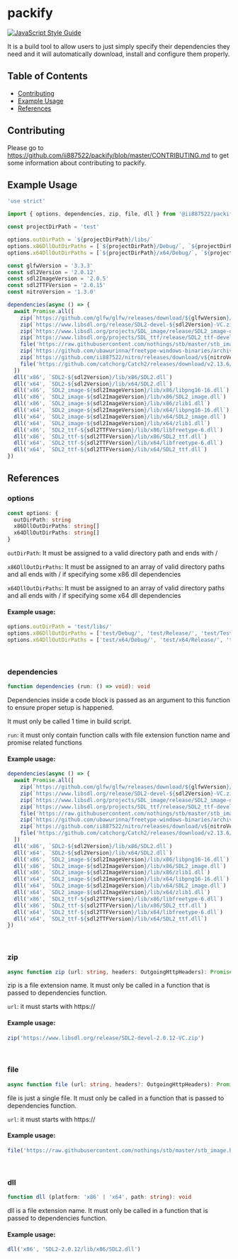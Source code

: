# packify
[![JavaScript Style Guide](https://img.shields.io/badge/code_style-standard-brightgreen.svg)](https://standardjs.com)

It is a build tool to allow users to just simply specify their dependencies they need and it will automatically download, install and configure them properly.

## Table of Contents
- [Contributing](https://github.com/ii887522/packify#contributing)
- [Example Usage](https://github.com/ii887522/packify#example-usage)
- [References](https://github.com/ii887522/packify#references)

## Contributing
Please go to https://github.com/ii887522/packify/blob/master/CONTRIBUTING.md to get some information about contributing to packify.

## Example Usage
```js
'use strict'

import { options, dependencies, zip, file, dll } from '@ii887522/packify'

const projectDirPath = 'test'

options.outDirPath = `${projectDirPath}/libs/`
options.x86DllOutDirPaths = [`${projectDirPath}/Debug/`, `${projectDirPath}/Release/`, `${projectDirPath}/Test/`]
options.x64DllOutDirPaths = [`${projectDirPath}/x64/Debug/`, `${projectDirPath}/x64/Release/`, `${projectDirPath}/x64/Test/`]

const glfwVersion = '3.3.3'
const sdl2Version = '2.0.12'
const sdl2ImageVersion = '2.0.5'
const sdl2TTFVersion = '2.0.15'
const nitroVersion = '1.3.0'

dependencies(async () => {
  await Promise.all([
    zip(`https://github.com/glfw/glfw/releases/download/${glfwVersion}/glfw-${glfwVersion}.bin.WIN64.zip`),
    zip(`https://www.libsdl.org/release/SDL2-devel-${sdl2Version}-VC.zip`),
    zip(`https://www.libsdl.org/projects/SDL_image/release/SDL2_image-devel-${sdl2ImageVersion}-VC.zip`),
    zip(`https://www.libsdl.org/projects/SDL_ttf/release/SDL2_ttf-devel-${sdl2TTFVersion}-VC.zip`),
    file('https://raw.githubusercontent.com/nothings/stb/master/stb_image.h'),
    zip('https://github.com/ubawurinna/freetype-windows-binaries/archive/refs/tags/v2.10.4.zip'),
    zip(`https://github.com/ii887522/nitro/releases/download/v${nitroVersion}/nitro-${nitroVersion}.zip`),
    file('https://github.com/catchorg/Catch2/releases/download/v2.13.6/catch.hpp')
  ])
  dll('x86', `SDL2-${sdl2Version}/lib/x86/SDL2.dll`)
  dll('x64', `SDL2-${sdl2Version}/lib/x64/SDL2.dll`)
  dll('x86', `SDL2_image-${sdl2ImageVersion}/lib/x86/libpng16-16.dll`)
  dll('x86', `SDL2_image-${sdl2ImageVersion}/lib/x86/SDL2_image.dll`)
  dll('x86', `SDL2_image-${sdl2ImageVersion}/lib/x86/zlib1.dll`)
  dll('x64', `SDL2_image-${sdl2ImageVersion}/lib/x64/libpng16-16.dll`)
  dll('x64', `SDL2_image-${sdl2ImageVersion}/lib/x64/SDL2_image.dll`)
  dll('x64', `SDL2_image-${sdl2ImageVersion}/lib/x64/zlib1.dll`)
  dll('x86', `SDL2_ttf-${sdl2TTFVersion}/lib/x86/libfreetype-6.dll`)
  dll('x86', `SDL2_ttf-${sdl2TTFVersion}/lib/x86/SDL2_ttf.dll`)
  dll('x64', `SDL2_ttf-${sdl2TTFVersion}/lib/x64/libfreetype-6.dll`)
  dll('x64', `SDL2_ttf-${sdl2TTFVersion}/lib/x64/SDL2_ttf.dll`)
})
```

## References

### **options**
```ts
const options: {
  outDirPath: string
  x86DllOutDirPaths: string[]
  x64DllOutDirPaths: string[]
}
```
`outDirPath`: It must be assigned to a valid directory path and ends with /

`x86DllOutDirPaths`: It must be assigned to an array of valid directory paths and all ends with / if specifying some x86 dll dependencies

`x64DllOutDirPaths`: It must be assigned to an array of valid directory paths and all ends with / if specifying some x64 dll dependencies
#### **Example usage:**
```ts
options.outDirPath = 'test/libs/'
options.x86DllOutDirPaths = ['test/Debug/', 'test/Release/', 'test/Test/']
options.x64DllOutDirPaths = ['test/x64/Debug/', 'test/x64/Release/', 'test/x64/Test/']
```
<br />

### **dependencies**
```ts
function dependencies (run: () => void): void
```
Dependencies inside a code block is passed as an argument to this function to ensure proper setup is happened.

It must only be called 1 time in build script.

`run`: it must only contain function calls with file extension function name and promise related functions
#### **Example usage:**
```ts
dependencies(async () => {
  await Promise.all([
    zip(`https://github.com/glfw/glfw/releases/download/${glfwVersion}/glfw-${glfwVersion}.bin.WIN64.zip`),
    zip(`https://www.libsdl.org/release/SDL2-devel-${sdl2Version}-VC.zip`),
    zip(`https://www.libsdl.org/projects/SDL_image/release/SDL2_image-devel-${sdl2ImageVersion}-VC.zip`),
    zip(`https://www.libsdl.org/projects/SDL_ttf/release/SDL2_ttf-devel-${sdl2TTFVersion}-VC.zip`),
    file('https://raw.githubusercontent.com/nothings/stb/master/stb_image.h'),
    zip('https://github.com/ubawurinna/freetype-windows-binaries/archive/refs/tags/v2.10.4.zip'),
    zip(`https://github.com/ii887522/nitro/releases/download/v${nitroVersion}/nitro-${nitroVersion}.zip`),
    file('https://github.com/catchorg/Catch2/releases/download/v2.13.6/catch.hpp')
  ])
  dll('x86', `SDL2-${sdl2Version}/lib/x86/SDL2.dll`)
  dll('x64', `SDL2-${sdl2Version}/lib/x64/SDL2.dll`)
  dll('x86', `SDL2_image-${sdl2ImageVersion}/lib/x86/libpng16-16.dll`)
  dll('x86', `SDL2_image-${sdl2ImageVersion}/lib/x86/SDL2_image.dll`)
  dll('x86', `SDL2_image-${sdl2ImageVersion}/lib/x86/zlib1.dll`)
  dll('x64', `SDL2_image-${sdl2ImageVersion}/lib/x64/libpng16-16.dll`)
  dll('x64', `SDL2_image-${sdl2ImageVersion}/lib/x64/SDL2_image.dll`)
  dll('x64', `SDL2_image-${sdl2ImageVersion}/lib/x64/zlib1.dll`)
  dll('x86', `SDL2_ttf-${sdl2TTFVersion}/lib/x86/libfreetype-6.dll`)
  dll('x86', `SDL2_ttf-${sdl2TTFVersion}/lib/x86/SDL2_ttf.dll`)
  dll('x64', `SDL2_ttf-${sdl2TTFVersion}/lib/x64/libfreetype-6.dll`)
  dll('x64', `SDL2_ttf-${sdl2TTFVersion}/lib/x64/SDL2_ttf.dll`)
})
```
<br />

### **zip**
```ts
async function zip (url: string, headers: OutgoingHttpHeaders): Promise<void>
```
zip is a file extension name. It must only be called in a function that is passed to dependencies function.

`url`: it must starts with https://
#### **Example usage:**
```ts
zip('https://www.libsdl.org/release/SDL2-devel-2.0.12-VC.zip')
```
<br />

### **file**
```ts
async function file (url: string, headers?: OutgoingHttpHeaders): Promise<void>
```
file is just a single file. It must only be called in a function that is passed to dependencies function.

`url`: it must starts with https://
#### **Example usage:**
```ts
file('https://raw.githubusercontent.com/nothings/stb/master/stb_image.h')
```
<br />

### **dll**
```ts
function dll (platform: 'x86' | 'x64', path: string): void
```
dll is a file extension name. It must only be called in a function that is passed to dependencies function.
#### **Example usage:**
```ts
dll('x86', 'SDL2-2.0.12/lib/x86/SDL2.dll')
```
